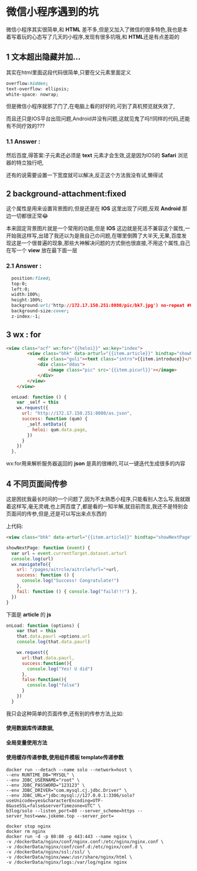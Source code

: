 # 微信小程序遇到的坑

微信小程序其实很简单,和 **HTML** 差不多,但是又加入了微信的很多特色,我也是本着写着玩的心态写了几天的小程序,发现有很多坑哦,和 **HTML**还是有点差距的

## 1 文本超出隐藏并加…

其实在html里面这段代码很简单,只要在父元素里面定义

~~~css
overflow:hidden;
text-overflow: ellipsis;
white-space: nowrap;
~~~

但是微信小程序就邪了门了,在电脑上看的好好的,可到了真机预览就失效了,

而且还只是IOS平台出现问题,Android并没有问题,这就见鬼了吗!!同样的代码,还能有不同疗效的???

### 1.1 Answer :

然后百度,得答案:子元素还必须是 **text** 元素才会生效,这是因为IOS的 **Safari** 浏览器的特立独行吧,

还有的说需要设置一下宽度就可以解决,反正这个方法我没有试,懒得试

## 2 background-attachment:fixed

这个属性是用来设置背景图的,但是还是在 **IOS** 这里出现了问题,反观 **Android** 那边一切都很正常😂

本来固定背景图片就是一个常用的功能,但是 **IOS** 这边就是死活不兼容这个属性,一开始我这样写,出错了我还以为是我自己の问题,在哪里倒腾了大半天,无果,百度发现这是一个很普遍的现象,那些大神解决问题的方式倒也很直接,不用这个属性,自己在写一个 **view** 放在最下面一层

### 2.1 Answer :

~~~css
  position:fixed;
  top:0;
  left:0;
  width:100%;
  height:100%;
  background:url('http://172.17.150.251:8080/pic/bk7.jpg') no-repeat #000;
  background-size:cover;
  z-index:-1;
~~~

## 3 wx : for

~~~html
<view class="acf" wx:for="{{heloi}}" wx:key="index">
		<view class="bhk" data-arturl="{{item.article}}" bindtap="showNextPage">
			<div class="guli"><text class="intro">{{item.introduce}}</text></div>
			<div class="ddas">
				<image class="pic" src='{{item.picurl}}'></image>
			</div>
		</view>
	</view>
~~~

~~~javascript
  onLoad: function () {
    var _self = this
    wx.request({
      url: "http://172.17.150.251:8080/as.json",
      success: function (qum) {
        _self.setData({
          heloi: qum.data.page,
        })
      }
    })
  },
~~~

wx:for用来解析服务器返回的 **json** 是真的很棒的,可以一键迭代生成很多的内容



## 4 不同页面间传参

这是困扰我最长时间的一个问题了,因为不太熟悉小程序,只能看别人怎么写,我就跟着这样写,毫无灵魂,也上网百度了,都是看的一知半解,就目前而言,我还不是特别会页面间的传参,但是,还是可以写出来点东西的

上代码:

~~~html
<view class="bhk" data-arturl="{{item.article}}" bindtap="showNextPage">LOL😁</view>
~~~

~~~javascript
showNextPage: function (event) {
  var url = event.currentTarget.dataset.arturl
  console.log(url)
  wx.navigateTo({
    url: "/pages/aitrcle/aitrcle?url="+url,
    success: function () { 
      console.log("Success! Congratulate!")
    },
    fail: function () { console.log("faild!!!") },
  })
}
~~~

下面是 **article** 的 **js** 

~~~javascript
onLoad: function (options) {
    var that = this
    that.data.paurl =options.url
    console.log(that.data.paurl)

    wx.request({
      url:that.data.paurl,
      success:function(){
        console.log("Yes! U did")
      },
      false:function(){
        console.log("false")
      }
    })
  }
~~~

我只会这种简单的页面传参,还有别的传参方法,比如:	

#### 使用数据库传递数据,

#### 全局变量使用方法

#### 使用缓存传递参数,使用组件模板 template传递参数





~~~
docker run --detach --name solo --network=host \
--env RUNTIME_DB="MYSQL" \
--env JDBC_USERNAME="root" \
--env JDBC_PASSWORD="123123" \
--env JDBC_DRIVER="com.mysql.cj.jdbc.Driver" \
--env JDBC_URL="jdbc:mysql://127.0.0.1:3306/solo?useUnicode=yes&characterEncoding=UTF-8&useSSL=false&serverTimezone=UTC" \
b3log/solo --listen_port=80 --server_scheme=https --server_host=www.jokeme.top --server_port=

docker stop nginx
docker rm nginx 
docker run -d -p 80:80 -p 443:443 --name nginx \
-v /dockerData/nginx/conf/nginx.conf:/etc/nginx/nginx.conf \
-v /dockerData/nginx/conf/conf.d:/etc/nginx/conf.d \
-v /dockerData/nginx/ssl:/ssl/ \
-v /dockerData/nginx/www:/usr/share/nginx/html \
-v /dockerData/nginx/logs:/var/log/nginx nginx

~~~

